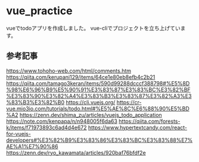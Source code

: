 # vue_practice
vueでtodoアプリを作成しました。
vue-cliでプロジェクトを立ち上げています。

## 参考記事
https://www.tohoho-web.com/html/comments.htm
https://qiita.com/kerupani129/items/64ce1e80eb8efb4c2b21
https://qiita.com/tamago3keran/items/590d99288dcccf388798#%E5%8D%98%E6%96%B9%E5%90%91%E3%83%87%E3%83%BC%E3%82%BF%E3%83%90%E3%82%A4%E3%83%B3%E3%83%87%E3%82%A3%E3%83%B3%E3%82%B0
https://cli.vuejs.org/
https://cr-vue.mio3io.com/tutorials/todo.html#%E5%AE%8C%E6%88%90%E5%BD%A2
https://zenn.dev/shima_zu/articles/vuejs_todo_application
https://note.com/kenpapa/n/n948005f6da63
https://qiita.com/forests-k/items/f71973893c6ad4d4e672
https://www.hypertextcandy.com/react-for-vuejs-developers#%E3%82%B9%E3%83%86%E3%83%BC%E3%83%88%E7%AE%A1%E7%90%86
https://zenn.dev/ryo_kawamata/articles/920baf76bfdf2e
